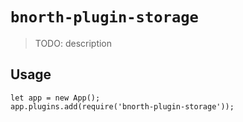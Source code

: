 # `bnorth-plugin-storage`

> TODO: description

## Usage

```
let app = new App();
app.plugins.add(require('bnorth-plugin-storage'));
```
